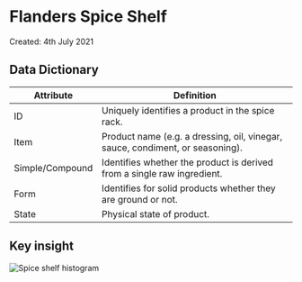 # Flanders Spice Shelf

Created: 4th July 2021

## Data Dictionary

Attribute | Definition
---- | ----
ID | Uniquely identifies a product in the spice rack.
Item | Product name (e.g. a dressing, oil, vinegar, sauce, condiment, or seasoning).
Simple/Compound | Identifies whether the product is derived from a single raw ingredient.
Form | Identifies for solid products whether they are ground or not.
State | Physical state of product.

## Key insight

![Spice shelf histogram]("item-histogram.png)
